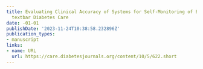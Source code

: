 ```yaml
---
title: Evaluating Clinical Accuracy of Systems for Self-Monitoring of Blood Glucose
  textbar Diabetes Care
date: -01-01
publishDate: '2023-11-24T10:38:58.232896Z'
publication_types:
- manuscript
links:
- name: URL
  url: https://care.diabetesjournals.org/content/10/5/622.short
---
```

